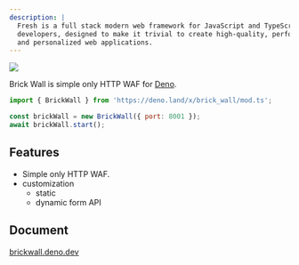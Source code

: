 ```yaml
---
description: |
  Fresh is a full stack modern web framework for JavaScript and TypeScript
  developers, designed to make it trivial to create high-quality, performant,
  and personalized web applications.
---
```


[![](/brick_wall_logo.png)](https://brickwall.deno.dev)

Brick Wall is simple only HTTP WAF for [Deno](https://deno.com/runtime). 

```js
import { BrickWall } from 'https://deno.land/x/brick_wall/mod.ts';

const brickWall = new BrickWall({ port: 8001 });
await brickWall.start();
```

## Features

- Simple only HTTP WAF.
- customization
  - static
  - dynamic form API

## Document

[brickwall.deno.dev](https://brickwall.deno.dev)


